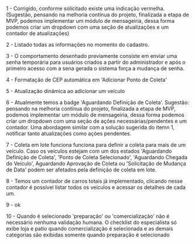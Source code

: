 1 - Corrigido, conforme solicitado existe uma indicação vermelha. (Sugestão, pensando na melhoria contínua do projeto, finalizada a etapa de MVP, podemos implementar um módulo de mensageiria, dessa forma podemos criar um dropdown com uma seção de atualizações e um contador de atualizações)

2 - Listado todas as informações no momento do cadastro.

3 - O comportamento desenhado previamente consiste em enviar uma senha temporária para usuários criados a partir do administrador e após o primeiro acesso com a sena gerada o sistema força a mudança de senha.

4 - Formatação de CEP automática em 'Adicionar Ponto de Coleta' 

5 - Atualização dinâmica ao adicionar um veículo

6 - Atualmente temos a badge 'Aguardando Definição de Coleta'. Sugestão: pensando na melhoria contínua do projeto, finalizada a etapa de MVP, podemos implementar um módulo de mensageiria, dessa forma podemos criar um dropdown com uma seção de ações necessárias/pendentes e um contador. Uma abordagem similar com a solução sugerida do itemn 1, notificar tanto atualizações como ações pendentes.

7 - Coleta em lote funciona funciona para definir a coleta para mais de um veículo. Caso os veículos estejam com um dos estados 'Aguardando Definição de Coleta', 'Ponto de Coleta Selecionado', 'Aguardando Chegada do Veículo', Aguardando Aprovação de Coleta ou 'Solicitação de Mudança de Data' podem ser afetados pela definição de coleta em lote.




8 - Temos um contador de carros totais já implementado, clicando nesse contador é possível listar todos os veículos e acessar os detalhes de cada um.

9 - ok

10 - Quando é selecionado 'preparação' ou 'comercialização' não é necessário nenhuma validação humana. O checklist do especialista só exibe loja e patio quando comercialização é selecionada e as demais categorias são exibidas somente quando preparação é selecionado